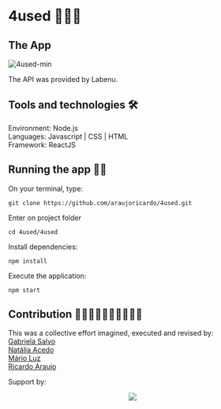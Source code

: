 # 4used 👕🥎📿

## The App

![4used-min](https://user-images.githubusercontent.com/60905493/90448074-0e33bf80-e0bb-11ea-930f-e6c05ad5ae2a.gif)

The API was provided by Labenu.


## Tools and technologies 🛠
Environment: Node.js</br>
Languages: Javascript | CSS | HTML</br>
Framework: ReactJS</br>

## Running the app 🏃‍♂️

On your terminal, type:
```
git clone https://github.com/araujoricardo/4used.git
```

Enter on project folder
```
cd 4used/4used
```

Install dependencies:
```
npm install
```

Execute the application:
```
npm start
```

## Contribution 🧙‍♂️🦹‍♀️🧛‍♀️🧜‍♂️🧟‍♀️

This was a collective effort imagined, executed and revised by:</br>
[Gabriela Salvo](https://github.com/Gabrielasalvo)</br>
[Natália Acedo](https://github.com/n-acedo)</br>
[Mário Luz](https://github.com/MarioLuzz)</br>
[Ricardo Araujo](https://github.com/araujoricardo)</br>

Support by: 
<p align="center">
<img src="https://uploads-ssl.webflow.com/5e790d30d198385b09366d8f/5eb17dfd4a07be86d2b8951e_Labenu_principal_slogan.png"/>
</p>
